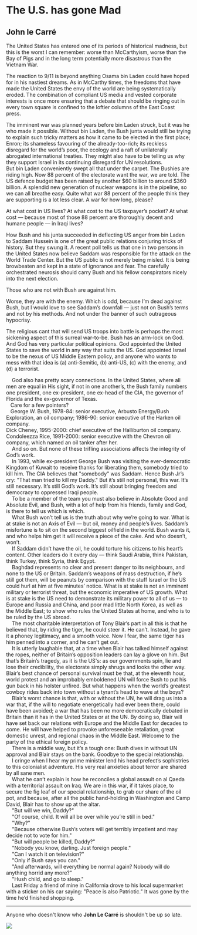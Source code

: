 # The U.S. has gone Mad 

## John le Carré

The United States has entered one of its periods of historical
madness, but this is the worst I can remember: worse than McCarthyism,
worse than the Bay of Pigs and in the long term potentially more
disastrous than the Vietnam War.  

The reaction to 9/11 is beyond anything Osama bin Laden could have
hoped for in his nastiest dreams. As in McCarthy times, the freedoms
that have made the United States the envy of the world are being
systematically eroded. The combination of compliant US media and
vested corporate interests is once more ensuring that a debate that
should be ringing out in every town square is confined to the loftier
columns of the East Coast press.  

The imminent war was planned years before bin Laden struck, but it
was he who made it possible. Without bin Laden, the Bush junta would
still be trying to explain such tricky matters as how it came to be
elected in the first place; Enron; its shameless favouring of the
already-too-rich; its reckless disregard for the world’s poor, the
ecology and a raft of unilaterally abrogated international treaties.
They might also have to be telling us why they support Israel in its
continuing disregard for UN resolutions.  
But bin Laden conveniently swept all that under the carpet. The
Bushies are riding high. Now 88 percent of the electorate want the
war, we are told. The US defence budget has been raised by another
\$60 billion to around \$360 billion. A splendid new generation of
nuclear weapons is in the pipeline, so we can all breathe easy. Quite
what war 88 percent of the people think they are supporting is a lot
less clear. A war for how long, please?  

At what cost in US lives? At what cost to the US taxpayer’s
pocket? At what cost — because most of those 88 percent are thoroughly
decent and humane people — in Iraqi lives?  

How Bush and his junta succeeded in deflecting US anger from bin
Laden to Saddam Hussein is one of the great public relations conjuring
tricks of history. But they swung it. A recent poll tells us that one
in two persons in the United States now believe Saddam was responsible
for the attack on the World Trade Center. But the US public is not
merely being misled. It is being browbeaten and kept in a state of
ignorance and fear. The carefully orchestrated neurosis should carry
Bush and his fellow conspirators nicely into the next election.  

Those who are not with Bush are against him.  

Worse, they are with the enemy. Which is odd, because I’m dead
against Bush, but I would love to see Saddam’s downfall — just not on
Bush’s terms and not by his methods. And not under the banner of such
outrageous hypocrisy.  

The religious cant that will send US troops into battle is perhaps
the most sickening aspect of this surreal war-to-be. Bush has an
arm-lock on God. And God has very particular political opinions. God
appointed the United States to save the world in any way that suits
the US. God appointed Israel to be the nexus of US Middle Eastern
policy, and anyone who wants to mess with that idea is (a)
anti-Semitic, (b) anti-US, (c) with the enemy, and (d) a terrorist.  

    God also has pretty scary connections. In the United States, where
all men are equal in His sight, if not in one another’s, the Bush
family numbers one president, one ex-president, one ex-head of the
CIA, the governor of Florida and the ex-governor of Texas.  
   Care for a few pointers?  
   George W. Bush, 1978-84: senior executive, Arbusto Energy/Bush
Exploration, an oil company; 1986-90: senior executive of the Harken
oil company.  
Dick Cheney, 1995-2000: chief executive of the Halliburton oil
company.  
Condoleezza Rice, 1991-2000: senior executive with the Chevron oil
company, which named an oil tanker after her.  
    And so on. But none of these trifling associations affects the
integrity of God’s work.  
    In 1993, while ex-president George Bush was visiting the
ever-democratic Kingdom of Kuwait to receive thanks for liberating
them, somebody tried to kill him. The CIA believes that "somebody" was
Saddam. Hence Bush Jr’s cry: "That man tried to kill my Daddy." But
it’s still not personal, this war. It’s still necessary. It’s still
God’s work. It’s still about bringing freedom and democracy to
oppressed Iraqi people.  
    To be a member of the team you must also believe in Absolute Good
and Absolute Evil, and Bush, with a lot of help from his friends,
family and God, is there to tell us which is which.  
    What Bush won’t tell us is the truth about why we’re going to war.
What is at stake is not an Axis of Evil — but oil, money and people’s
lives. Saddam’s misfortune is to sit on the second biggest oilfield in
the world. Bush wants it, and who helps him get it will receive a
piece of the cake. And who doesn’t, won’t.  
    If Saddam didn’t have the oil, he could torture his citizens to
his heart’s content. Other leaders do it every day — think Saudi
Arabia, think Pakistan, think Turkey, think Syria, think Egypt.  
    Baghdad represents no clear and present danger to its neighbours,
and none to the US or Britain. Saddam’s weapons of mass destruction,
if he’s still got them, will be peanuts by comparison with the stuff
Israel or the US could hurl at him at five minutes’ notice. What is at
stake is not an imminent military or terrorist threat, but the
economic imperative of US growth. What is at stake is the US need to
demonstrate its military power to all of us — to Europe and Russia and
China, and poor mad little North Korea, as well as the Middle East; to
show who rules the United States at home, and who is to be ruled by
the US abroad.  
    The most charitable interpretation of Tony Blair’s part in all
this is that he believed that, by riding the tiger, he could steer it.
He can’t. Instead, he gave it a phoney legitimacy, and a smooth voice.
Now I fear, the same tiger has him penned into a corner, and he can’t
get out.  
    It is utterly laughable that, at a time when Blair has talked
himself against the ropes, neither of Britain’s opposition leaders can
lay a glove on him. But that’s Britain’s tragedy, as it is the US's:
as our governments spin, lie and lose their credibility, the
electorate simply shrugs and looks the other way. Blair’s best chance
of personal survival must be that, at the eleventh hour, world protest
and an improbably emboldened UN will force Bush to put his gun back in
his holster unfired. But what happens when the world’s greatest cowboy
rides back into town without a tyrant’s head to wave at the boys?  
    Blair’s worst chance is that, with or without the UN, he will drag
us into a war that, if the will to negotiate energetically had ever
been there, could have been avoided; a war that has been no more
democratically debated in Britain than it has in the United States or
at the UN. By doing so, Blair will have set back our relations with
Europe and the Middle East for decades to come. He will have helped to
provoke unforeseeable retaliation, great domestic unrest, and regional
chaos in the Middle East. Welcome to the party of the ethical foreign
policy.  
    There is a middle way, but it’s a tough one: Bush dives in without
UN approval and Blair stays on the bank. Goodbye to the special
relationship.  
    I cringe when I hear my prime minister lend his head prefect’s
sophistries to this colonialist adventure. His very real anxieties
about terror are shared by all sane men.  
    What he can’t explain is how he reconciles a global assault on al
Qaeda with a territorial assault on Iraq. We are in this war, if it
takes place, to secure the fig leaf of our special relationship, to
grab our share of the oil pot, and because, after all the public
hand-holding in Washington and Camp David, Blair has to show up at the
altar.  
    "But will we win, Daddy?"  
    "Of course, child. It will all be over while you’re still in
bed."  
    "Why?"  
    "Because otherwise Bush’s voters will get terribly impatient and
may decide not to vote for him."  
    "But will people be killed, Daddy?"  
    "Nobody you know, darling. Just foreign people."  
    "Can I watch it on television?"  
    "Only if Bush says you can."  
    "And afterwards, will everything be normal again? Nobody will do
anything horrid any more?"  
    "Hush child, and go to sleep."  
    Last Friday a friend of mine in California drove to his local
supermarket with a sticker on his car saying: "Peace is also
Patriotic." It was gone by the time he’d finished shopping.  

----------------------------------------------------------------------

Anyone who doesn't know who **John Le Carré** is shouldn't be up so
late.  

[![](home_milton.jpg)](http://www.southerncrossreview.org)
